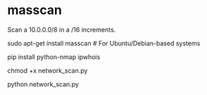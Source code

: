 # masscan
Scan a 10.0.0.0/8 in a /16 increments.

sudo apt-get install masscan  # For Ubuntu/Debian-based systems

pip install python-nmap ipwhois


chmod +x network_scan.py

python network_scan.py

